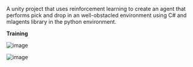 A unity project that uses reinforcement learning to create an agent that performs pick and drop in an well-obstacled environment using C# and mlagents library in the python environment.

**Training**

![image](https://github.com/lavnishhh/mlagents-reinforcement/assets/82657384/35b7db4d-30f5-49fd-b62d-b8a50a0ced5e)


![image](https://github.com/lavnishhh/mlagents-reinforcement/assets/82657384/8f95efec-275c-4c12-aeab-5a85cde18c7c)


